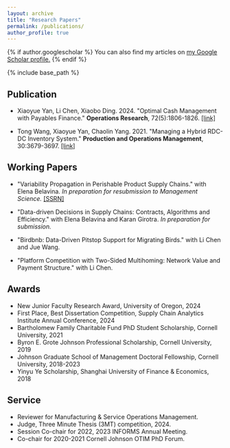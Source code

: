 ```yaml
---
layout: archive
title: "Research Papers"
permalink: /publications/
author_profile: true
---
```



{% if author.googlescholar %}
  You can also find my articles on <u><a href="{{author.googlescholar}}">my Google Scholar profile</a>.</u>
{% endif %}

{% include base_path %}

## Publication
* Xiaoyue Yan, Li Chen, Xiaobo Ding. 2024. "Optimal Cash Management with Payables Finance." **Operations Research**, 72(5):1806-1826. [[link]](https://pubsonline.informs.org/doi/10.1287/opre.2022.0196)

* Tong Wang, Xiaoyue Yan, Chaolin Yang. 2021. "Managing a Hybrid RDC-DC Inventory System." **Production and Operations Management**, 30:3679-3697. [[link]](https://onlinelibrary.wiley.com/doi/abs/10.1111/poms.13458)


## Working Papers
* "Variability Propagation in Perishable Product Supply Chains." with Elena Belavina. *In preparation for resubmission to Management Science.* [[SSRN]](https://papers.ssrn.com/sol3/papers.cfm?abstract_id=4550255)  

* "Data-driven Decisions in Supply Chains: Contracts, Algorithms and Efficiency." with Elena Belavina and Karan Girotra. *In preparation for submission.* 

* "Birdbnb: Data-Driven Pitstop Support for Migrating Birds." with Li Chen and Jue Wang.

* "Platform Competition with Two-Sided Multihoming: Network Value and Payment Structure." with Li Chen. 


## Awards
* New Junior Faculty Research Award, University of Oregon, 2024
* First Place, Best Dissertation Competition, Supply Chain Analytics Institute Annual Conference, 2024
* Bartholomew Family Charitable Fund PhD Student Scholarship, Cornell University, 2021 
* Byron E. Grote Johnson Professional Scholarship, Cornell University, 2019
* Johnson Graduate School of Management Doctoral Fellowship, Cornell University, 2018-2023 
* Yinyu Ye Scholarship, Shanghai University of Finance & Economics, 2018

## Service
* Reviewer for Manufacturing & Service Operations Management.
* Judge, Three Minute Thesis (3MT) competition, 2024.
* Session Co-chair for 2022, 2023 INFORMS Annual Meeting.
* Co-chair for 2020-2021 Cornell Johnson OTIM PhD Forum. 
